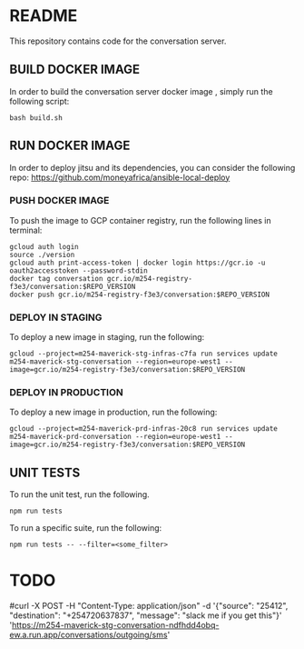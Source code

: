 # README
This repository contains code for the conversation server.

## BUILD DOCKER IMAGE
In order to build the conversation server docker image , simply run the following script:

```
bash build.sh
```

## RUN DOCKER IMAGE
In order to deploy jitsu and its dependencies, you can consider the following repo:
https://github.com/moneyafrica/ansible-local-deploy

### PUSH DOCKER IMAGE
To push the image to GCP container registry, run the following lines in terminal:

```
gcloud auth login
source ./version
gcloud auth print-access-token | docker login https://gcr.io -u oauth2accesstoken --password-stdin
docker tag conversation gcr.io/m254-registry-f3e3/conversation:$REPO_VERSION
docker push gcr.io/m254-registry-f3e3/conversation:$REPO_VERSION
```

### DEPLOY IN STAGING
To deploy a new image in staging, run the following:

```
gcloud --project=m254-maverick-stg-infras-c7fa run services update m254-maverick-stg-conversation --region=europe-west1 --image=gcr.io/m254-registry-f3e3/conversation:$REPO_VERSION
```

### DEPLOY IN PRODUCTION
To deploy a new image in production, run the following:

```
gcloud --project=m254-maverick-prd-infras-20c8 run services update m254-maverick-prd-conversation --region=europe-west1 --image=gcr.io/m254-registry-f3e3/conversation:$REPO_VERSION
```

## UNIT TESTS
To run the unit test, run the following.

```
npm run tests
```

To run a specific suite, run the following:

```
npm run tests -- --filter=<some_filter>
```

# TODO
#curl -X POST  -H "Content-Type: application/json" -d '{"source": "25412", "destination": "+254720637837", "message": "slack me if you get this"}' 'https://m254-maverick-stg-conversation-ndfhdd4obq-ew.a.run.app/conversations/outgoing/sms'

